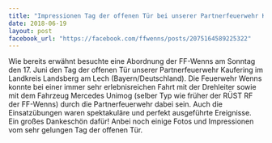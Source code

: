 ```yaml
---
title: "Impressionen Tag der offenen Tür bei unserer Partnerfeuerwehr Kaufering"
date: 2018-06-19
layout: post
facebook_url: "https://facebook.com/ffwenns/posts/2075164589225322"
---
```


Wie bereits erwähnt besuchte eine Abordnung der FF-Wenns am Sonntag den 17. Juni den Tag der offenen Tür unserer Partnerfeuerwehr Kaufering im Landkreis Landsberg am Lech (Bayern/Deutschland). Die Feuerwehr Wenns konnte bei einer immer sehr erlebnisreichen Fahrt mit der Drehleiter sowie mit dem Fahrzeug Mercedes Unimog (selber Typ wie früher der RÜST RF der FF-Wenns) durch die Partnerfeuerwehr dabei sein. Auch die Einsatzübungen waren spektakuläre und perfekt ausgeführte Ereignisse. Ein großes Dankeschön dafür! Anbei noch einige Fotos und Impressionen vom sehr gelungen Tag der offenen Tür.